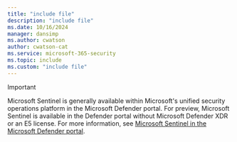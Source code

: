 ```yaml
---
title: "include file" 
description: "include file" 
ms.date: 10/16/2024
manager: dansimp
ms.author: cwatson
author: cwatson-cat
ms.service: microsoft-365-security
ms.topic: include
ms.custom: "include file"
---
```


> [!IMPORTANT]
> Microsoft Sentinel is generally available within Microsoft's unified security operations platform in the Microsoft Defender portal. For preview, Microsoft Sentinel is available in the Defender portal without Microsoft Defender XDR or an E5 license. For more information, see [Microsoft Sentinel in the Microsoft Defender portal](https://go.microsoft.com/fwlink/p/?linkid=2263690).
